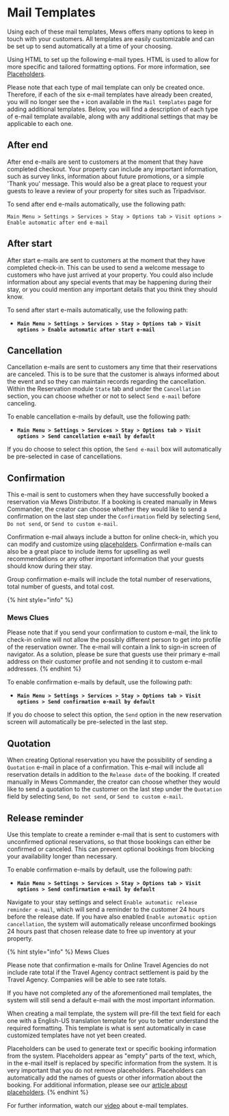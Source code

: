 # Mail Templates

Using each of these mail templates, Mews offers many options to keep in touch with your customers. All templates are easily customizable and can be set up to send automatically at a time of your choosing.

Using HTML to set up the following e-mail types. HTML is used to allow for more specific and tailored formatting options. For more information, see [Placeholders](https://mews-systems.gitbook.io/guide/commander/settings/sales-settings/services/stay-services/mail-templates/placeholders).

Please note that each type of mail template can only be created once. Therefore, if each of the six e-mail templates have already been created, you will no longer see the `+` icon available in the `Mail templates` page for adding additional templates. Below, you will find a description of each type of e-mail template available, along with any additional settings that may be applicable to each one.

## After end

After end e-mails are sent to customers at the moment that they have completed checkout. Your property can include any important information, such as survey links, information about future promotions, or a simple 'Thank you' message. This would also be a great place to request your guests to leave a review of your property for sites such as Tripadvisor.

To send after end e-mails automatically, use the following path:

`Main Menu > Settings > Services > Stay > Options tab > Visit options > Enable automatic after end e-mail`

## After start

After start e-mails are sent to customers at the moment that they have completed check-in. This can be used to send a welcome message to customers who have just arrived at your property. You could also include information about any special events that may be happening during their stay, or you could mention any important details that you think they should know.

To send after start e-mails automatically, use the following path:

* **`Main Menu > Settings > Services > Stay > Options tab > Visit options > Enable automatic after start e-mail`**

## Cancellation

Cancellation e-mails are sent to customers any time that their reservations are canceled. This is to be sure that the customer is always informed about the event and so they can maintain records regarding the cancellation. Within the Reservation module `State` tab and under the `Cancellation` section, you can choose whether or not to select `Send e-mail` before canceling.

To enable cancellation e-mails by default, use the following path:

* **`Main Menu > Settings > Services > Stay > Options tab > Visit options > Send cancellation e-mail by default`**

If you do choose to select this option, the `Send e-mail` box will automatically be pre-selected in case of cancellations.

## Confirmation

This e-mail is sent to customers when they have successfully booked a reservation via Mews Distributor. If a booking is created manually in Mews Commander, the creator can choose whether they would like to send a confirmation on the last step under the `Confirmation` field by selecting `Send`, `Do not send`, or `Send to custom e-mail`.

Confirmation e-mail always include a button for online check-in, which you can modify and customize using [placeholders](https://mews-systems.gitbook.io/guide/commander/settings/sales-settings/services/stay-services/mail-templates/placeholders). Confirmation e-mails can also be a great place to include items for upselling as well recommendations or any other important information that your guests should know during their stay.

Group confirmation e-mails will include the total number of reservations, total number of guests, and total cost.

{% hint style="info" %}
### Mews Clues

Please note that if you send your confirmation to custom e-mail, the link to check-in online will not allow the possibly different person to get into profile of the reservation owner. The e-mail will contain a link to sign-in screen of navigator. As a solution, please be sure that guests use their primary e-mail address on their customer profile and not sending it to custom e-mail addresses.
{% endhint %}

To enable confirmation e-mails by default, use the following path:

* **`Main Menu > Settings > Services > Stay > Options tab > Visit options > Send confirmation e-mail by default`**

If you do choose to select this option, the `Send` option in the new reservation screen will automatically be pre-selected in the last step.

## Quotation

When creating Optional reservation you have the possibility of sending a `Quotation` e-mail in place of a confirmation. This e-mail will include all reservation details in addition to the `Release date` of the booking. If created manually in Mews Commander, the creator can choose whether they would like to send a quotation to the customer on the last step under the `Quotation` field by selecting `Send`, `Do not send`, or `Send to custom e-mail`.

## Release reminder

Use this template to create a reminder e-mail that is sent to customers with unconfirmed optional reservations, so that those bookings can either be confirmed or canceled. This can prevent optional bookings from blocking your availability longer than necessary.

To enable confirmation e-mails by default, use the following path:

* **`Main Menu > Settings > Services > Stay > Options tab > Visit options > Send confirmation e-mail by default`**

Navigate to your stay settings and select `Enable automatic release reminder e-mail`, which will send a reminder to the customer 24 hours before the release date. If you have also enabled `Enable automatic option cancellation`, the system will automatically release unconfirmed bookings 24 hours past that chosen release date to free up inventory at your property.

{% hint style="info" %}
Mews Clues

Please note that confirmation e-mails for Online Travel Agencies do not include rate total if the Travel Agency contract settlement is paid by the Travel Agency. Companies will be able to see rate totals.

If you have not completed any of the aforementioned mail templates, the system will still send a default e-mail with the most important information.

When creating a mail template, the system will pre-fill the text field for each one with a English-US translation template for you to better understand the required formatting. This template is what is sent automatically in case customized templates have not yet been created.

Placeholders can be used to generate text or specific booking information from the system. Placeholders appear as "empty" parts of the text, which, in the e-mail itself is replaced by specific information from the system. It is very important that you do not remove placeholders. Placeholders can automatically add the names of guests or other information about the booking. For additional information, please see our [article about placeholders](https://mews-systems.gitbook.io/guide/commander/settings/sales-settings/services/stay-services/mail-templates/placeholders).
{% endhint %}

For further information, watch our [video](https://vimeo.com/205407138) about e-mail templates.

